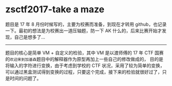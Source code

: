 # zsctf2017-take a maze

题目是 17 年 8 月份时候写的，主要为校赛而准备，到现在才转用 github，也记录一下。最初的想法是为校赛出一道压轴题，防一下 AK 什么的，后来比赛开始才发现，自己是想多了...

----

题目的核心是简单 VM + 自定义的检验，其中 VM 是以渡师傅的 17 年 CTF 国赛的`欢迎来到加基森`题目中的解释器作为原型再加上一些自己的修改做成的，
目的是将输入的字符进行变换，由于考虑到学校的 CTF 状况，采用了较为简单的变换，可以通过黑盒测试得到变换的过程，只要这个完成，接下来的检验就很好过了，只是时间的问题了。
